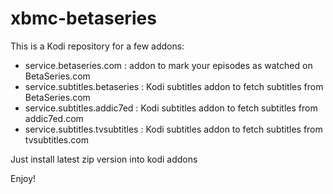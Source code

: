xbmc-betaseries
===============

This is a Kodi repository for a few addons:

- service.betaseries.com : addon to mark your episodes as watched on BetaSeries.com
- service.subtitles.betaseries : Kodi subtitles addon to fetch subtitles from BetaSeries.com
- service.subtitles.addic7ed : Kodi subtitles addon to fetch subtitles from addic7ed.com
- service.subtitles.tvsubtitles : Kodi subtitles addon to fetch subtitles from tvsubtitles.com

Just install latest zip version into kodi addons

Enjoy!

